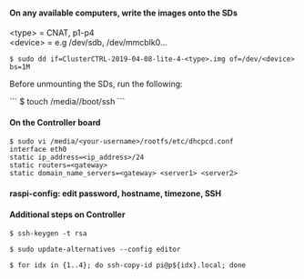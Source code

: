 #### On any available computers, write the images onto the SDs
&lt;type&gt; = CNAT, p1-p4<br/>
&lt;device&gt; = e.g /dev/sdb, /dev/mmcblk0...

```
$ sudo dd if=ClusterCTRL-2019-04-08-lite-4-<type>.img of=/dev/<device> bs=1M
```

<p>Before unmounting the SDs, run the following:</p>
```
$ touch /media/<your-username>/boot/ssh
```

#### On the Controller board
```
$ sudo vi /media/<your-username>/rootfs/etc/dhcpcd.conf
interface eth0
static ip_address=<ip_address>/24
static routers=<gateway>
static domain_name_servers=<gateway> <server1> <server2>
```

#### raspi-config: edit password, hostname, timezone, SSH

#### Additional steps on Controller
```
$ ssh-keygen -t rsa

$ sudo update-alternatives --config editor

$ for idx in {1..4}; do ssh-copy-id pi@p${idx}.local; done
```
